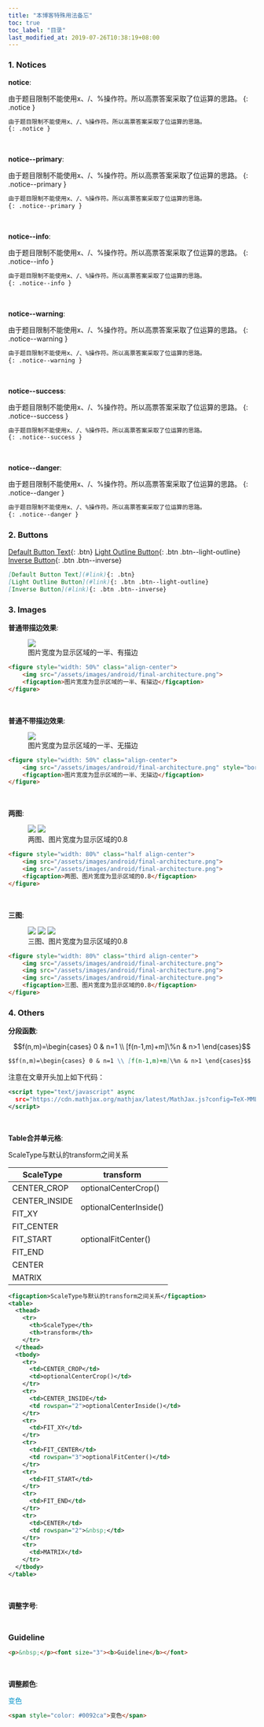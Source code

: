 ```yaml
---
title: "本博客特殊用法备忘"
toc: true
toc_label: "目录"
last_modified_at: 2019-07-26T10:38:19+08:00
---
```


<script type="text/javascript" async
  src="https://cdn.mathjax.org/mathjax/latest/MathJax.js?config=TeX-MML-AM_CHTML">
</script>

### 1. Notices

**notice**:  

由于题目限制不能使用x、/、%操作符。所以高票答案采取了位运算的思路。
{: .notice }

```markdown
由于题目限制不能使用x、/、%操作符。所以高票答案采取了位运算的思路。
{: .notice }
```

<p>&nbsp;</p>

**notice--primary**:  

由于题目限制不能使用x、/、%操作符。所以高票答案采取了位运算的思路。
{: .notice--primary }

```markdown
由于题目限制不能使用x、/、%操作符。所以高票答案采取了位运算的思路。
{: .notice--primary }
```

<p>&nbsp;</p>

**notice--info**:  

由于题目限制不能使用x、/、%操作符。所以高票答案采取了位运算的思路。
{: .notice--info }

```markdown
由于题目限制不能使用x、/、%操作符。所以高票答案采取了位运算的思路。
{: .notice--info }
```

<p>&nbsp;</p>

**notice--warning**:  

由于题目限制不能使用x、/、%操作符。所以高票答案采取了位运算的思路。
{: .notice--warning }

```markdown
由于题目限制不能使用x、/、%操作符。所以高票答案采取了位运算的思路。
{: .notice--warning }
```

<p>&nbsp;</p>

**notice--success**:  

由于题目限制不能使用x、/、%操作符。所以高票答案采取了位运算的思路。
{: .notice--success }

```markdown
由于题目限制不能使用x、/、%操作符。所以高票答案采取了位运算的思路。
{: .notice--success }
```

<p>&nbsp;</p>

**notice--danger**:  

由于题目限制不能使用x、/、%操作符。所以高票答案采取了位运算的思路。
{: .notice--danger }

```markdown
由于题目限制不能使用x、/、%操作符。所以高票答案采取了位运算的思路。
{: .notice--danger }
```

### 2. Buttons

[Default Button Text](#link){: .btn}
[Light Outline Button](#link){: .btn .btn--light-outline}
[Inverse Button](#link){: .btn .btn--inverse}

```markdown
[Default Button Text](#link){: .btn}
[Light Outline Button](#link){: .btn .btn--light-outline}
[Inverse Button](#link){: .btn .btn--inverse}
```

### 3. Images

**普通带描边效果**:  

<figure style="width: 50%" class="align-center">
    <img src="/assets/images/android/final-architecture.png">
    <figcaption>图片宽度为显示区域的一半、有描边</figcaption>
</figure>

```markdown
<figure style="width: 50%" class="align-center">
    <img src="/assets/images/android/final-architecture.png">
    <figcaption>图片宽度为显示区域的一半、有描边</figcaption>
</figure>
```

<p>&nbsp;</p>

**普通不带描边效果**:

<figure style="width: 50%" class="align-center">
    <img src="/assets/images/android/final-architecture.png" style="border: none">
    <figcaption>图片宽度为显示区域的一半、无描边</figcaption>
</figure>

```markdown
<figure style="width: 50%" class="align-center">
    <img src="/assets/images/android/final-architecture.png" style="border: none">
    <figcaption>图片宽度为显示区域的一半、无描边</figcaption>
</figure>
```

<p>&nbsp;</p>

**两图**:  

<figure style="width: 80%" class="half align-center">
    <img src="/assets/images/android/final-architecture.png">
    <img src="/assets/images/android/final-architecture.png">
    <figcaption>两图、图片宽度为显示区域的0.8</figcaption>
</figure>

```markdown
<figure style="width: 80%" class="half align-center">
    <img src="/assets/images/android/final-architecture.png">
    <img src="/assets/images/android/final-architecture.png">
    <figcaption>两图、图片宽度为显示区域的0.8</figcaption>
</figure>
```

<p>&nbsp;</p>

**三图**:  

<figure style="width: 80%" class="third align-center">
    <img src="/assets/images/android/final-architecture.png">
    <img src="/assets/images/android/final-architecture.png">
    <img src="/assets/images/android/final-architecture.png">
    <figcaption>三图、图片宽度为显示区域的0.8</figcaption>
</figure>

```markdown
<figure style="width: 80%" class="third align-center">
    <img src="/assets/images/android/final-architecture.png">
    <img src="/assets/images/android/final-architecture.png">
    <img src="/assets/images/android/final-architecture.png">
    <figcaption>三图、图片宽度为显示区域的0.8</figcaption>
</figure>
```

### 4. Others

**分段函数**:  

$$f(n,m)=\begin{cases} 0 & n=1 \\ [f(n-1,m)+m]\%n & n>1 \end{cases}$$

```markdown
$$f(n,m)=\begin{cases} 0 & n=1 \\ [f(n-1,m)+m]\%n & n>1 \end{cases}$$
```

注意在文章开头加上如下代码：

```xml
<script type="text/javascript" async
  src="https://cdn.mathjax.org/mathjax/latest/MathJax.js?config=TeX-MML-AM_CHTML">
</script>
```

<p>&nbsp;</p>

**Table合并单元格**:  

<figcaption>ScaleType与默认的transform之间关系</figcaption>
<table>
  <thead>
    <tr>
      <th>ScaleType</th>
      <th>transform</th>
    </tr>
  </thead>
  <tbody>
    <tr>
      <td>CENTER_CROP</td>
      <td>optionalCenterCrop()</td>
    </tr>
    <tr>
      <td>CENTER_INSIDE</td>
      <td rowspan="2">optionalCenterInside()</td>
    </tr>
    <tr>
      <td>FIT_XY</td>
    </tr>
    <tr>
      <td>FIT_CENTER</td>
      <td rowspan="3">optionalFitCenter()</td>
    </tr>
    <tr>
      <td>FIT_START</td>
    </tr>
    <tr>
      <td>FIT_END</td>
    </tr>
    <tr>
      <td>CENTER</td>
      <td rowspan="2">&nbsp;</td>
    </tr>
    <tr>
      <td>MATRIX</td>
    </tr>
  </tbody>
</table>

```xml
<figcaption>ScaleType与默认的transform之间关系</figcaption>
<table>
  <thead>
    <tr>
      <th>ScaleType</th>
      <th>transform</th>
    </tr>
  </thead>
  <tbody>
    <tr>
      <td>CENTER_CROP</td>
      <td>optionalCenterCrop()</td>
    </tr>
    <tr>
      <td>CENTER_INSIDE</td>
      <td rowspan="2">optionalCenterInside()</td>
    </tr>
    <tr>
      <td>FIT_XY</td>
    </tr>
    <tr>
      <td>FIT_CENTER</td>
      <td rowspan="3">optionalFitCenter()</td>
    </tr>
    <tr>
      <td>FIT_START</td>
    </tr>
    <tr>
      <td>FIT_END</td>
    </tr>
    <tr>
      <td>CENTER</td>
      <td rowspan="2">&nbsp;</td>
    </tr>
    <tr>
      <td>MATRIX</td>
    </tr>
  </tbody>
</table>
```

<p>&nbsp;</p>

**调整字号**:  

<p>&nbsp;</p><font size="3"><b>Guideline</b></font>  

```markdown
<p>&nbsp;</p><font size="3"><b>Guideline</b></font>  
```

<p>&nbsp;</p>

**调整颜色**:  

<span style="color: #0092ca">变色</span>

```markdown
<span style="color: #0092ca">变色</span>
```

<p>&nbsp;</p>